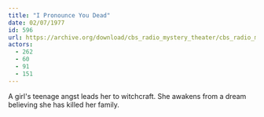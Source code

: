 ```yaml
---
title: "I Pronounce You Dead"
date: 02/07/1977
id: 596
url: https://archive.org/download/cbs_radio_mystery_theater/cbs_radio_mystery_theater-0551-0600.zip/cbs_radio_mystery_theater-0551-0600%2Fcbsrmt_0596_i_pronounce_you_dead.mp3
actors:
  - 262
  - 60
  - 91
  - 151
---
```

A girl's teenage angst leads her to witchcraft. She awakens from a dream believing she has killed her family.